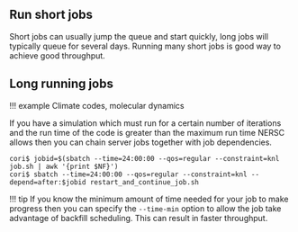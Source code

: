 ## Run short jobs

Short jobs can usually jump the queue and start quickly, long jobs
will typically queue for several days. Running many short jobs is good
way to achieve good throughput.
 
## Long running jobs

!!! example
	Climate codes, molecular dynamics

If you have a simulation which must run for a certain number of
iterations and the run time of the code is greater than the maximum
run time NERSC allows then you can chain server jobs together with job
dependencies.

```
cori$ jobid=$(sbatch --time=24:00:00 --qos=regular --constraint=knl job.sh | awk '{print $NF}')
cori$ sbatch --time=24:00:00 --qos=regular --constraint=knl --depend=after:$jobid restart_and_continue_job.sh
```

!!! tip 
	If you know the minimum amount of time needed for your job to
	make progress then you can specify the `--time-min` option to
	allow the job take advantage of backfill scheduling. This can
	result in faster throughput.
